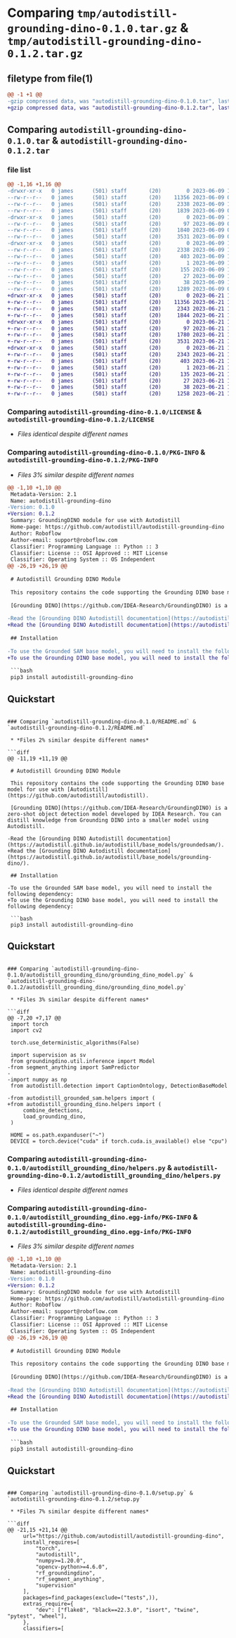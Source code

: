 # Comparing `tmp/autodistill-grounding-dino-0.1.0.tar.gz` & `tmp/autodistill-grounding-dino-0.1.2.tar.gz`

## filetype from file(1)

```diff
@@ -1 +1 @@
-gzip compressed data, was "autodistill-grounding-dino-0.1.0.tar", last modified: Fri Jun  9 11:11:17 2023, max compression
+gzip compressed data, was "autodistill-grounding-dino-0.1.2.tar", last modified: Wed Jun 21 10:39:33 2023, max compression
```

## Comparing `autodistill-grounding-dino-0.1.0.tar` & `autodistill-grounding-dino-0.1.2.tar`

### file list

```diff
@@ -1,16 +1,16 @@
-drwxr-xr-x   0 james      (501) staff       (20)        0 2023-06-09 11:11:17.974494 autodistill-grounding-dino-0.1.0/
--rw-r--r--   0 james      (501) staff       (20)    11356 2023-06-09 09:14:42.000000 autodistill-grounding-dino-0.1.0/LICENSE
--rw-r--r--   0 james      (501) staff       (20)     2338 2023-06-09 11:11:17.974371 autodistill-grounding-dino-0.1.0/PKG-INFO
--rw-r--r--   0 james      (501) staff       (20)     1839 2023-06-09 09:17:58.000000 autodistill-grounding-dino-0.1.0/README.md
-drwxr-xr-x   0 james      (501) staff       (20)        0 2023-06-09 11:11:17.973175 autodistill-grounding-dino-0.1.0/autodistill_grounding_dino/
--rw-r--r--   0 james      (501) staff       (20)       97 2023-06-09 09:11:47.000000 autodistill-grounding-dino-0.1.0/autodistill_grounding_dino/__init__.py
--rw-r--r--   0 james      (501) staff       (20)     1840 2023-06-09 09:12:09.000000 autodistill-grounding-dino-0.1.0/autodistill_grounding_dino/grounding_dino_model.py
--rw-r--r--   0 james      (501) staff       (20)     3531 2023-06-09 09:11:24.000000 autodistill-grounding-dino-0.1.0/autodistill_grounding_dino/helpers.py
-drwxr-xr-x   0 james      (501) staff       (20)        0 2023-06-09 11:11:17.974182 autodistill-grounding-dino-0.1.0/autodistill_grounding_dino.egg-info/
--rw-r--r--   0 james      (501) staff       (20)     2338 2023-06-09 11:11:17.000000 autodistill-grounding-dino-0.1.0/autodistill_grounding_dino.egg-info/PKG-INFO
--rw-r--r--   0 james      (501) staff       (20)      403 2023-06-09 11:11:17.000000 autodistill-grounding-dino-0.1.0/autodistill_grounding_dino.egg-info/SOURCES.txt
--rw-r--r--   0 james      (501) staff       (20)        1 2023-06-09 11:11:17.000000 autodistill-grounding-dino-0.1.0/autodistill_grounding_dino.egg-info/dependency_links.txt
--rw-r--r--   0 james      (501) staff       (20)      155 2023-06-09 11:11:17.000000 autodistill-grounding-dino-0.1.0/autodistill_grounding_dino.egg-info/requires.txt
--rw-r--r--   0 james      (501) staff       (20)       27 2023-06-09 11:11:17.000000 autodistill-grounding-dino-0.1.0/autodistill_grounding_dino.egg-info/top_level.txt
--rw-r--r--   0 james      (501) staff       (20)       38 2023-06-09 11:11:17.974535 autodistill-grounding-dino-0.1.0/setup.cfg
--rw-r--r--   0 james      (501) staff       (20)     1289 2023-06-09 09:13:28.000000 autodistill-grounding-dino-0.1.0/setup.py
+drwxr-xr-x   0 james      (501) staff       (20)        0 2023-06-21 10:39:33.923429 autodistill-grounding-dino-0.1.2/
+-rw-r--r--   0 james      (501) staff       (20)    11356 2023-06-21 10:38:40.000000 autodistill-grounding-dino-0.1.2/LICENSE
+-rw-r--r--   0 james      (501) staff       (20)     2343 2023-06-21 10:39:33.923310 autodistill-grounding-dino-0.1.2/PKG-INFO
+-rw-r--r--   0 james      (501) staff       (20)     1844 2023-06-21 10:38:40.000000 autodistill-grounding-dino-0.1.2/README.md
+drwxr-xr-x   0 james      (501) staff       (20)        0 2023-06-21 10:39:33.922419 autodistill-grounding-dino-0.1.2/autodistill_grounding_dino/
+-rw-r--r--   0 james      (501) staff       (20)       97 2023-06-21 10:39:04.000000 autodistill-grounding-dino-0.1.2/autodistill_grounding_dino/__init__.py
+-rw-r--r--   0 james      (501) staff       (20)     1780 2023-06-21 10:38:40.000000 autodistill-grounding-dino-0.1.2/autodistill_grounding_dino/grounding_dino_model.py
+-rw-r--r--   0 james      (501) staff       (20)     3531 2023-06-21 10:38:59.000000 autodistill-grounding-dino-0.1.2/autodistill_grounding_dino/helpers.py
+drwxr-xr-x   0 james      (501) staff       (20)        0 2023-06-21 10:39:33.923138 autodistill-grounding-dino-0.1.2/autodistill_grounding_dino.egg-info/
+-rw-r--r--   0 james      (501) staff       (20)     2343 2023-06-21 10:39:33.000000 autodistill-grounding-dino-0.1.2/autodistill_grounding_dino.egg-info/PKG-INFO
+-rw-r--r--   0 james      (501) staff       (20)      403 2023-06-21 10:39:33.000000 autodistill-grounding-dino-0.1.2/autodistill_grounding_dino.egg-info/SOURCES.txt
+-rw-r--r--   0 james      (501) staff       (20)        1 2023-06-21 10:39:33.000000 autodistill-grounding-dino-0.1.2/autodistill_grounding_dino.egg-info/dependency_links.txt
+-rw-r--r--   0 james      (501) staff       (20)      135 2023-06-21 10:39:33.000000 autodistill-grounding-dino-0.1.2/autodistill_grounding_dino.egg-info/requires.txt
+-rw-r--r--   0 james      (501) staff       (20)       27 2023-06-21 10:39:33.000000 autodistill-grounding-dino-0.1.2/autodistill_grounding_dino.egg-info/top_level.txt
+-rw-r--r--   0 james      (501) staff       (20)       38 2023-06-21 10:39:33.923471 autodistill-grounding-dino-0.1.2/setup.cfg
+-rw-r--r--   0 james      (501) staff       (20)     1258 2023-06-21 10:39:00.000000 autodistill-grounding-dino-0.1.2/setup.py
```

### Comparing `autodistill-grounding-dino-0.1.0/LICENSE` & `autodistill-grounding-dino-0.1.2/LICENSE`

 * *Files identical despite different names*

### Comparing `autodistill-grounding-dino-0.1.0/PKG-INFO` & `autodistill-grounding-dino-0.1.2/PKG-INFO`

 * *Files 3% similar despite different names*

```diff
@@ -1,10 +1,10 @@
 Metadata-Version: 2.1
 Name: autodistill-grounding-dino
-Version: 0.1.0
+Version: 0.1.2
 Summary: GroundingDINO module for use with Autodistill
 Home-page: https://github.com/autodistill/autodistill-grounding-dino
 Author: Roboflow
 Author-email: support@roboflow.com
 Classifier: Programming Language :: Python :: 3
 Classifier: License :: OSI Approved :: MIT License
 Classifier: Operating System :: OS Independent
@@ -26,19 +26,19 @@
 
 # Autodistill Grounding DINO Module
 
 This repository contains the code supporting the Grounding DINO base model for use with [Autodistill](https://github.com/autodistill/autodistill).
 
 [Grounding DINO](https://github.com/IDEA-Research/GroundingDINO) is a zero-shot object detection model developed by IDEA Research. You can distill knowledge from Grounding DINO into a smaller model using Autodistill.
 
-Read the [Grounding DINO Autodistill documentation](https://autodistill.github.io/autodistill/base_models/groundedsam/).
+Read the [Grounding DINO Autodistill documentation](https://autodistill.github.io/autodistill/base_models/grounding-dino/).
 
 ## Installation
 
-To use the Grounded SAM base model, you will need to install the following dependency:
+To use the Grounding DINO base model, you will need to install the following dependency:
 
 ```bash
 pip3 install autodistill-grounding-dino
 ```
 
 ## Quickstart
```

### Comparing `autodistill-grounding-dino-0.1.0/README.md` & `autodistill-grounding-dino-0.1.2/README.md`

 * *Files 2% similar despite different names*

```diff
@@ -11,19 +11,19 @@
 
 # Autodistill Grounding DINO Module
 
 This repository contains the code supporting the Grounding DINO base model for use with [Autodistill](https://github.com/autodistill/autodistill).
 
 [Grounding DINO](https://github.com/IDEA-Research/GroundingDINO) is a zero-shot object detection model developed by IDEA Research. You can distill knowledge from Grounding DINO into a smaller model using Autodistill.
 
-Read the [Grounding DINO Autodistill documentation](https://autodistill.github.io/autodistill/base_models/groundedsam/).
+Read the [Grounding DINO Autodistill documentation](https://autodistill.github.io/autodistill/base_models/grounding-dino/).
 
 ## Installation
 
-To use the Grounded SAM base model, you will need to install the following dependency:
+To use the Grounding DINO base model, you will need to install the following dependency:
 
 ```bash
 pip3 install autodistill-grounding-dino
 ```
 
 ## Quickstart
```

### Comparing `autodistill-grounding-dino-0.1.0/autodistill_grounding_dino/grounding_dino_model.py` & `autodistill-grounding-dino-0.1.2/autodistill_grounding_dino/grounding_dino_model.py`

 * *Files 3% similar despite different names*

```diff
@@ -7,20 +7,17 @@
 import torch
 import cv2
 
 torch.use_deterministic_algorithms(False)
 
 import supervision as sv
 from groundingdino.util.inference import Model
-from segment_anything import SamPredictor
-
-import numpy as np
 from autodistill.detection import CaptionOntology, DetectionBaseModel
 
-from autodistill_grounded_sam.helpers import (
+from autodistill_grounding_dino.helpers import (
     combine_detections,
     load_grounding_dino,
 )
 
 HOME = os.path.expanduser("~")
 DEVICE = torch.device("cuda" if torch.cuda.is_available() else "cpu")
```

### Comparing `autodistill-grounding-dino-0.1.0/autodistill_grounding_dino/helpers.py` & `autodistill-grounding-dino-0.1.2/autodistill_grounding_dino/helpers.py`

 * *Files identical despite different names*

### Comparing `autodistill-grounding-dino-0.1.0/autodistill_grounding_dino.egg-info/PKG-INFO` & `autodistill-grounding-dino-0.1.2/autodistill_grounding_dino.egg-info/PKG-INFO`

 * *Files 3% similar despite different names*

```diff
@@ -1,10 +1,10 @@
 Metadata-Version: 2.1
 Name: autodistill-grounding-dino
-Version: 0.1.0
+Version: 0.1.2
 Summary: GroundingDINO module for use with Autodistill
 Home-page: https://github.com/autodistill/autodistill-grounding-dino
 Author: Roboflow
 Author-email: support@roboflow.com
 Classifier: Programming Language :: Python :: 3
 Classifier: License :: OSI Approved :: MIT License
 Classifier: Operating System :: OS Independent
@@ -26,19 +26,19 @@
 
 # Autodistill Grounding DINO Module
 
 This repository contains the code supporting the Grounding DINO base model for use with [Autodistill](https://github.com/autodistill/autodistill).
 
 [Grounding DINO](https://github.com/IDEA-Research/GroundingDINO) is a zero-shot object detection model developed by IDEA Research. You can distill knowledge from Grounding DINO into a smaller model using Autodistill.
 
-Read the [Grounding DINO Autodistill documentation](https://autodistill.github.io/autodistill/base_models/groundedsam/).
+Read the [Grounding DINO Autodistill documentation](https://autodistill.github.io/autodistill/base_models/grounding-dino/).
 
 ## Installation
 
-To use the Grounded SAM base model, you will need to install the following dependency:
+To use the Grounding DINO base model, you will need to install the following dependency:
 
 ```bash
 pip3 install autodistill-grounding-dino
 ```
 
 ## Quickstart
```

### Comparing `autodistill-grounding-dino-0.1.0/setup.py` & `autodistill-grounding-dino-0.1.2/setup.py`

 * *Files 7% similar despite different names*

```diff
@@ -21,15 +21,14 @@
     url="https://github.com/autodistill/autodistill-grounding-dino",
     install_requires=[
         "torch",
         "autodistill",
         "numpy>=1.20.0",
         "opencv-python>=4.6.0",
         "rf_groundingdino",
-        "rf_segment_anything",
         "supervision"
     ],
     packages=find_packages(exclude=("tests",)),
     extras_require={
         "dev": ["flake8", "black==22.3.0", "isort", "twine", "pytest", "wheel"],
     },
     classifiers=[
```

